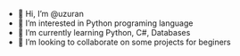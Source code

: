 - 👋 Hi, I’m @uzuran
- 👀 I’m interested in Python programing language
- 🌱 I’m currently learning Python, C#, Databases
- 💞️ I’m looking to collaborate on some projects for beginers
<!---
uzuran/uzuran is a ✨ special ✨ repository because its `README.md` (this file) appears on your GitHub profile.
You can click the Preview link to take a look at your changes.
--->
